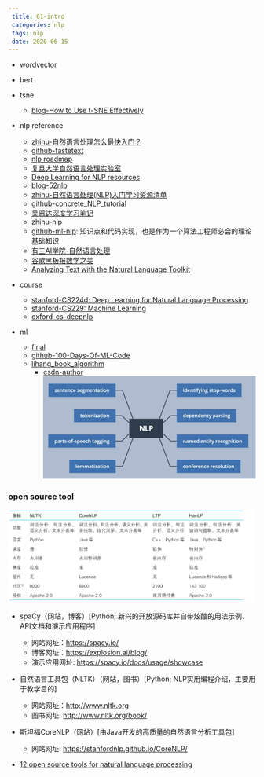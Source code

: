 ```yaml
---
 title: 01-intro
 categories: nlp
 tags: nlp
 date: 2020-06-15
---
```


- wordvector
- bert
- tsne
    - [blog-How to Use t-SNE Effectively](https://distill.pub/2016/misread-tsne/)
- nlp reference
    - [zhihu-自然语言处理怎么最快入门？](https://www.zhihu.com/question/19895141)
    - [github-fastetext](https://github.com/facebookresearch/fastText)
    - [nlp roadmap](https://github.com/graykode/nlp-roadmap)
    - [复旦大学自然语言处理实验室](https://github.com/FudanNLP)
    - [Deep Learning for NLP resources](https://github.com/andrewt3000/dl4nlp)
    - [blog-52nlp](http://www.52nlp.cn/)
    - [zhihu-自然语言处理(NLP)入门学习资源清单](https://zhuanlan.zhihu.com/p/29791380)
    - [github-concrete_NLP_tutorial](https://github.com/hundredblocks/concrete_NLP_tutorial)
    - [吴恩达深度学习笔记](https://github.com/fengdu78/deeplearning_ai_books)
    - [zhihu-nlp](https://zhuanlan.zhihu.com/p/80217404)
    - [github-ml-nlp](https://github.com/NLP-LOVE/ML-NLP): 知识点和代码实现，也是作为一个算法工程师必会的理论基础知识
    - [有三AI学院-自然语言处理](https://zhuanlan.zhihu.com/c_1192412642935922688)
    - [谷歌黑板报数学之美](https://china.googleblog.com/2006/04/blog-post_7327.html)
    - [Analyzing Text with the Natural Language Toolkit](http://www.nltk.org/book/)
- course
    - [stanford-CS224d: Deep Learning for Natural Language Processing](http://cs224d.stanford.edu/syllabus.html)
    - [stanford-CS229: Machine Learning](http://cs229.stanford.edu/)
    - [oxford-cs-deepnlp](https://github.com/oxford-cs-deepnlp-2017)

- ml
    - [final](https://mp.weixin.qq.com/s?__biz=MzI0ODcxODk5OA==&mid=2247503047&idx=4&sn=dc75752a388cd21292432f884b1115e5&chksm=e99eff3edee97628e7947a8ca3f3ba8e6d3bd18ae87b93a0840ac95da748a1cfffaf32f8e257&mpshare=1&scene=1&srcid=03062NInvNwU7SUFzSjJxHKJ&key=06b9089f8b38a19daaedd342d3857c308173269183c64809cf6cb2fd5e09c48df60d5d35a133b36859811764c06121495a0a83a88529812f28494c3f83e5317dd8863c066ec3b82842a5a330ea8b2bc5&ascene=0&uin=MjM2ODI2NDIwMQ%3D%3D&devicetype=iMac+MacBookPro11%2C1+OSX+OSX+10.12.6+build(16G1408)&version=12020810&nettype=WIFI&lang=zh_CN&fontScale=100&pass_ticket=pCvyYrLxxZ6vJ2PIxP7GzQRL%2BuW9dsL0uSnuYrb34IpRPAte%2BnGUz%2B16S50kwo25)
    - [github-100-Days-Of-ML-Code](https://github.com/Avik-Jain/100-Days-Of-ML-Code)
    - [lihang_book_algorithm](https://github.com/WenDesi/lihang_book_algorithm)
        - [csdn-author](https://blog.csdn.net/wds2006sdo/category_6314784.html)
![text_processing](imgs/text_processing.jpg)


### open source tool

![open nlp tool](imgs/open_nlp_tool.png)

-  spaCy（网站，博客）[Python; 新兴的开放源码库并自带炫酷的用法示例、API文档和演示应用程序]
    - 网站网址：https://spacy.io/
    - 博客网址：https://explosion.ai/blog/
    - 演示应用网址: https://spacy.io/docs/usage/showcase

- 自然语言工具包（NLTK）（网站，图书）[Python; NLP实用编程介绍，主要用于教学目的]
    - 网站网址：http://www.nltk.org
    - 图书网址: http://www.nltk.org/book/
- 斯坦福CoreNLP（网站）[由Java开发的高质量的自然语言分析工具包]
    - 网站网址: https://stanfordnlp.github.io/CoreNLP/



- [12 open source tools for natural language processing](https://opensource.com/article/19/3/natural-language-processing-tools)

